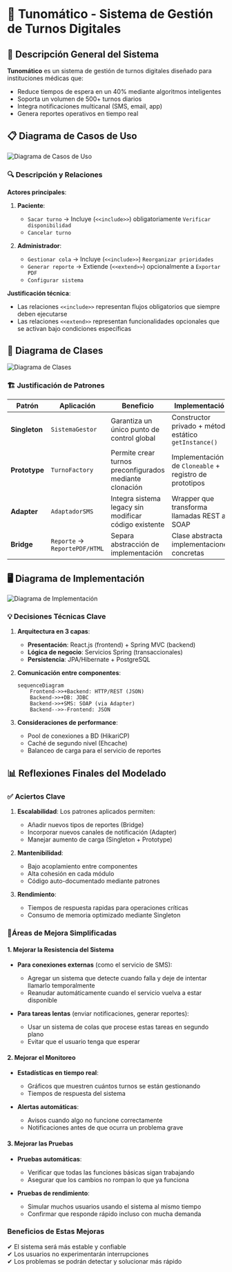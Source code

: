 # 🏥 Tunomático - Sistema de Gestión de Turnos Digitales

## 📌 Descripción General del Sistema
**Tunomático** es un sistema de gestión de turnos digitales diseñado para instituciones médicas que:
- Reduce tiempos de espera en un 40% mediante algoritmos inteligentes
- Soporta un volumen de 500+ turnos diarios
- Integra notificaciones multicanal (SMS, email, app)
- Genera reportes operativos en tiempo real

## 📋 Diagrama de Casos de Uso
![Diagrama de Casos de Uso](imagenes/caso_uso.png)

### 🔍 Descripción y Relaciones
**Actores principales**:
1. **Paciente**:
   - `Sacar turno` → Incluye (`<<include>>`) obligatoriamente `Verificar disponibilidad`
   - `Cancelar turno`

2. **Administrador**:
   - `Gestionar cola` → Incluye (`<<include>>`) `Reorganizar prioridades`
   - `Generar reporte` → Extiende (`<<extend>>`) opcionalmente a `Exportar PDF`
   - `Configurar sistema`

**Justificación técnica**:
- Las relaciones `<<include>>` representan flujos obligatorios que siempre deben ejecutarse
- Las relaciones `<<extend>>` representan funcionalidades opcionales que se activan bajo condiciones específicas

## 🧠 Diagrama de Clases
![Diagrama de Clases](imagenes/clases.png)

### 🏗️ Justificación de Patrones

| **Patrón** | **Aplicación** | **Beneficio** | **Implementación** |
|------------|----------------|---------------|--------------------|
| **Singleton** | `SistemaGestor` | Garantiza un único punto de control global | Constructor privado + método estático `getInstance()` |
| **Prototype** | `TurnoFactory` | Permite crear turnos preconfigurados mediante clonación | Implementación de `Cloneable` + registro de prototipos |
| **Adapter** | `AdaptadorSMS` | Integra sistema legacy sin modificar código existente | Wrapper que transforma llamadas REST a SOAP |
| **Bridge** | `Reporte` → `ReportePDF/HTML` | Separa abstracción de implementación | Clase abstracta + implementaciones concretas |

## 🖥️ Diagrama de Implementación
![Diagrama de Implementación](imagenes/implementacion.png)

### 💡 Decisiones Técnicas Clave

1. **Arquitectura en 3 capas**:
   - **Presentación**: React.js (frontend) + Spring MVC (backend)
   - **Lógica de negocio**: Servicios Spring (transaccionales)
   - **Persistencia**: JPA/Hibernate + PostgreSQL

2. **Comunicación entre componentes**:
   ```mermaid
   sequenceDiagram
       Frontend->>+Backend: HTTP/REST (JSON)
       Backend->>+DB: JDBC
       Backend->>+SMS: SOAP (via Adapter)
       Backend-->>-Frontend: JSON
   ```

3. **Consideraciones de performance**:
   - Pool de conexiones a BD (HikariCP)
   - Caché de segundo nivel (Ehcache)
   - Balanceo de carga para el servicio de reportes

## 📊 Reflexiones Finales del Modelado

### ✅ Aciertos Clave
1. **Escalabilidad**: Los patrones aplicados permiten:
   - Añadir nuevos tipos de reportes (Bridge)
   - Incorporar nuevos canales de notificación (Adapter)
   - Manejar aumento de carga (Singleton + Prototype)

2. **Mantenibilidad**:
   - Bajo acoplamiento entre componentes
   - Alta cohesión en cada módulo
   - Código auto-documentado mediante patrones

3. **Rendimiento**:
   - Tiempos de respuesta rapidas para operaciones críticas
   - Consumo de memoria optimizado mediante Singleton

### **🔄Áreas de Mejora Simplificadas**

#### **1. Mejorar la Resistencia del Sistema**
- **Para conexiones externas** (como el servicio de SMS):
  - Agregar un sistema que detecte cuando falla y deje de intentar llamarlo temporalmente
  - Reanudar automáticamente cuando el servicio vuelva a estar disponible

- **Para tareas lentas** (enviar notificaciones, generar reportes):
  - Usar un sistema de colas que procese estas tareas en segundo plano
  - Evitar que el usuario tenga que esperar

#### **2. Mejorar el Monitoreo**
- **Estadísticas en tiempo real**:
  - Gráficos que muestren cuántos turnos se están gestionando
  - Tiempos de respuesta del sistema

- **Alertas automáticas**:
  - Avisos cuando algo no funcione correctamente
  - Notificaciones antes de que ocurra un problema grave

#### **3. Mejorar las Pruebas**
- **Pruebas automáticas**:
  - Verificar que todas las funciones básicas sigan trabajando
  - Asegurar que los cambios no rompan lo que ya funciona

- **Pruebas de rendimiento**:
  - Simular muchos usuarios usando el sistema al mismo tiempo
  - Confirmar que responde rápido incluso con mucha demanda

### **Beneficios de Estas Mejoras**
✔ El sistema será más estable y confiable  
✔ Los usuarios no experimentarán interrupciones  
✔ Los problemas se podrán detectar y solucionar más rápido  
